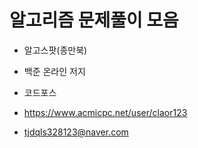 # 알고리즘 문제풀이 모음 

* 알고스팟(종만북)
* 백준 온라인 저지
* 코드포스

* https://www.acmicpc.net/user/claor123
* tjdqls328123@naver.com

